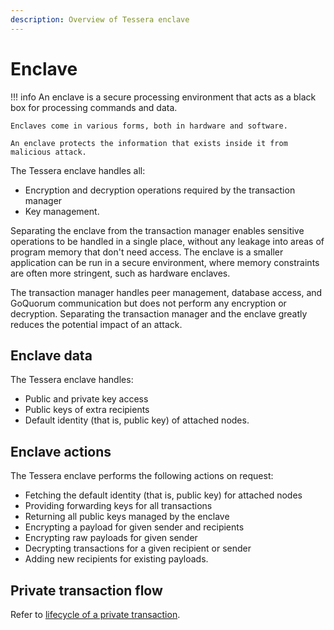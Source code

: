 ```yaml
---
description: Overview of Tessera enclave
---
```


# Enclave

!!! info
    An enclave is a secure processing environment that acts as a black box for processing commands and data.

    Enclaves come in various forms, both in hardware and software.

    An enclave protects the information that exists inside it from malicious attack.

The Tessera enclave handles all:

* Encryption and decryption operations required by the transaction manager
* Key management.

Separating the enclave from the transaction manager enables sensitive operations to be handled in a
single place, without any leakage into areas of program memory that don't need access.
The enclave is a smaller application can be run in a secure environment, where memory constraints are
often more stringent, such as hardware enclaves.

The transaction manager handles peer management, database access, and GoQuorum communication but does
not perform any encryption or decryption. Separating the transaction manager and the enclave greatly
reduces the potential impact of an attack.

## Enclave data

The Tessera enclave handles:

* Public and private key access
* Public keys of extra recipients
* Default identity (that is, public key) of attached nodes.

## Enclave actions

The Tessera enclave performs the following actions on request:

* Fetching the default identity (that is, public key) for attached nodes
* Providing forwarding keys for all transactions
* Returning all public keys managed by the enclave
* Encrypting a payload for given sender and recipients
* Encrypting raw payloads for given sender
* Decrypting transactions for a given recipient or sender
* Adding new recipients for existing payloads.

## Private transaction flow

Refer to [lifecycle of a private transaction](https://docs.goquorum.consensys.net/Concepts/Privacy/PrivateTransactionLifecycle/).
